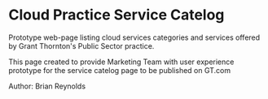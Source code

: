 # Cloud Practice Service Catelog 

Prototype web-page listing cloud services categories and services offered by Grant Thornton's Public Sector practice.

This page created to provide Marketing Team with user experience prototype for the service catelog page to be published on GT.com

Author: Brian Reynolds

